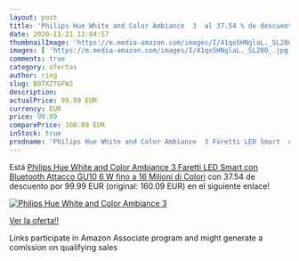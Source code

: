 ```yaml
---
layout: post
title: 'Philips Hue White and Color Ambiance  3  al 37.54 % de descuento'
date: 2020-11-21 12:04:57
thumbnailImage: 'https://m.media-amazon.com/images/I/41qo5HNglaL._SL200_.jpg'
images: [ 'https://m.media-amazon.com/images/I/41qo5HNglaL._SL200_.jpg' ]
comments: true
category: ofertas
author: ring
slug: B07XZTGFW2
description:
actualPrice: 99.99 EUR
currency: EUR
price: 99.99
comparePrice: 160.09 EUR
inStock: true
prodname: 'Philips Hue White and Color Ambiance  3 Faretti LED Smart  con Bluetooth  Attacco GU10  6 W  fino a 16 Milioni di Colori'
---
```


Está [Philips Hue White and Color Ambiance  3 Faretti LED Smart  con Bluetooth  Attacco GU10  6 W  fino a 16 Milioni di Colori](https://www.amazon.it/dp/B07XZTGFW2/?tag=tolees00-21) con 37.54 de descuento por 99.99 EUR (original: 160.09 EUR) en el siguiente enlace!

[![Philips Hue White and Color Ambiance  3 ](https://m.media-amazon.com/images/I/41qo5HNglaL._SL200_.jpg)](https://www.amazon.it/dp/B07XZTGFW2/?tag=tolees00-21)

[Ver la oferta!!](https://www.amazon.it/dp/B07XZTGFW2/?tag=tolees00-21)

Links participate in Amazon Associate program and might generate a comission on qualifying sales


